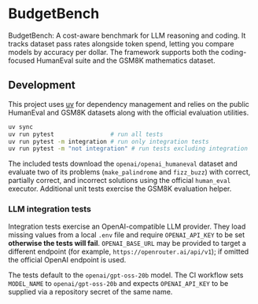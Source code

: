 # BudgetBench

BudgetBench: A cost-aware benchmark for LLM reasoning and coding. It tracks
dataset pass rates alongside token spend, letting you compare models by
accuracy per dollar. The framework supports both the coding-focused HumanEval
suite and the GSM8K mathematics dataset.

## Development

This project uses [uv](https://github.com/astral-sh/uv) for dependency management and relies on the public HumanEval and GSM8K datasets along with the official evaluation utilities.

```bash
uv sync
uv run pytest                # run all tests
uv run pytest -m integration # run only integration tests
uv run pytest -m "not integration" # run tests excluding integration
```

The included tests download the ``openai/openai_humaneval`` dataset and evaluate two of its problems (``make_palindrome`` and ``fizz_buzz``) with correct, partially correct, and incorrect solutions using the official ``human_eval`` executor. Additional unit tests exercise the GSM8K evaluation helper.

### LLM integration tests

Integration tests exercise an OpenAI-compatible LLM provider. They load missing
values from a local `.env` file and require `OPENAI_API_KEY` to be set
**otherwise the tests will fail**. `OPENAI_BASE_URL` may be provided to target a
different endpoint (for example, `https://openrouter.ai/api/v1`); if omitted the
official OpenAI endpoint is used.

The tests default to the `openai/gpt-oss-20b` model. The CI workflow sets
`MODEL_NAME` to `openai/gpt-oss-20b` and expects `OPENAI_API_KEY` to be supplied
via a repository secret of the same name.

